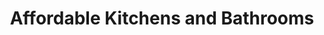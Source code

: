 ---
title: "Affordable Kitchens and Bathrooms"
url: /aberdeen/affordable-kitchens-and-bathrooms/
shop: Küchen
---